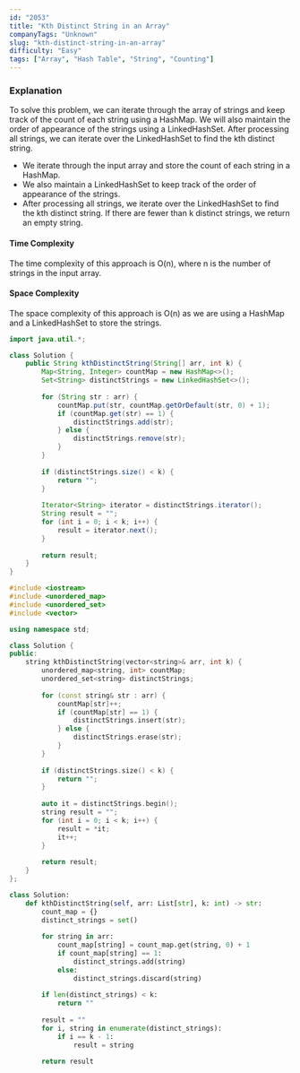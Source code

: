 ```yaml
---
id: "2053"
title: "Kth Distinct String in an Array"
companyTags: "Unknown"
slug: "kth-distinct-string-in-an-array"
difficulty: "Easy"
tags: ["Array", "Hash Table", "String", "Counting"]
---
```


### Explanation
To solve this problem, we can iterate through the array of strings and keep track of the count of each string using a HashMap. We will also maintain the order of appearance of the strings using a LinkedHashSet. After processing all strings, we can iterate over the LinkedHashSet to find the kth distinct string.

- We iterate through the input array and store the count of each string in a HashMap.
- We also maintain a LinkedHashSet to keep track of the order of appearance of the strings.
- After processing all strings, we iterate over the LinkedHashSet to find the kth distinct string. If there are fewer than k distinct strings, we return an empty string.

#### Time Complexity
The time complexity of this approach is O(n), where n is the number of strings in the input array.

#### Space Complexity
The space complexity of this approach is O(n) as we are using a HashMap and a LinkedHashSet to store the strings.
```java
import java.util.*;

class Solution {
    public String kthDistinctString(String[] arr, int k) {
        Map<String, Integer> countMap = new HashMap<>();
        Set<String> distinctStrings = new LinkedHashSet<>();
        
        for (String str : arr) {
            countMap.put(str, countMap.getOrDefault(str, 0) + 1);
            if (countMap.get(str) == 1) {
                distinctStrings.add(str);
            } else {
                distinctStrings.remove(str);
            }
        }
        
        if (distinctStrings.size() < k) {
            return "";
        }
        
        Iterator<String> iterator = distinctStrings.iterator();
        String result = "";
        for (int i = 0; i < k; i++) {
            result = iterator.next();
        }
        
        return result;
    }
}
```

```cpp
#include <iostream>
#include <unordered_map>
#include <unordered_set>
#include <vector>

using namespace std;

class Solution {
public:
    string kthDistinctString(vector<string>& arr, int k) {
        unordered_map<string, int> countMap;
        unordered_set<string> distinctStrings;
        
        for (const string& str : arr) {
            countMap[str]++;
            if (countMap[str] == 1) {
                distinctStrings.insert(str);
            } else {
                distinctStrings.erase(str);
            }
        }
        
        if (distinctStrings.size() < k) {
            return "";
        }
        
        auto it = distinctStrings.begin();
        string result = "";
        for (int i = 0; i < k; i++) {
            result = *it;
            it++;
        }
        
        return result;
    }
};
```

```python
class Solution:
    def kthDistinctString(self, arr: List[str], k: int) -> str:
        count_map = {}
        distinct_strings = set()
        
        for string in arr:
            count_map[string] = count_map.get(string, 0) + 1
            if count_map[string] == 1:
                distinct_strings.add(string)
            else:
                distinct_strings.discard(string)
        
        if len(distinct_strings) < k:
            return ""
        
        result = ""
        for i, string in enumerate(distinct_strings):
            if i == k - 1:
                result = string
        
        return result
```
